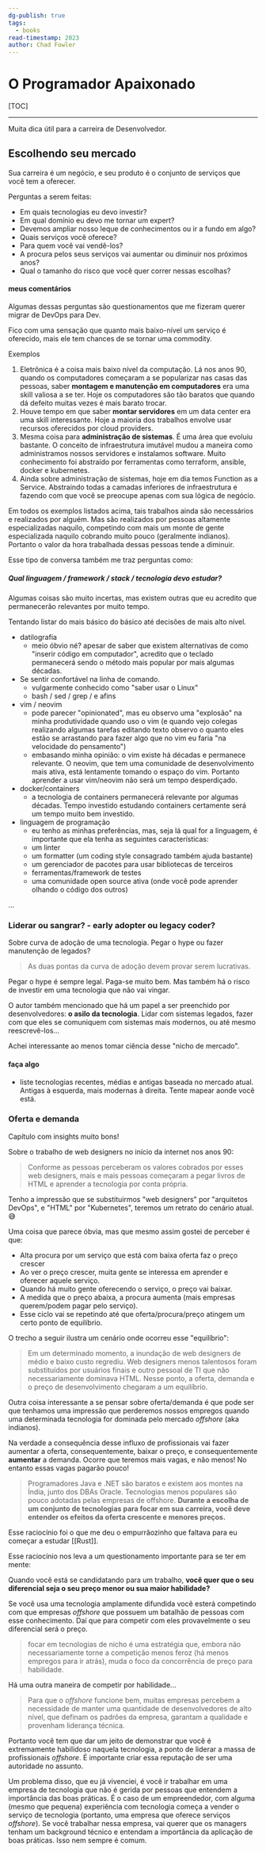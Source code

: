 ```yaml
---
dg-publish: true
tags:
  - books
read-timestamp: 2023
author: Chad Fowler
---
```


# O Programador Apaixonado

[TOC]

---

Muita dica útil para a carreira de Desenvolvedor.

## Escolhendo seu mercado

Sua carreira é um negócio, e seu produto é o conjunto de serviços que você tem a oferecer.

Perguntas a serem feitas:

- Em quais tecnologias eu devo investir?
- Em qual domínio eu devo me tornar um expert?
- Devemos ampliar nosso leque de conhecimentos ou ir a fundo em algo?
- Quais serviços você oferece?
- Para quem você vai vendê-los?
- A procura pelos seus serviços vai aumentar ou diminuir nos próximos anos?
- Qual o tamanho do risco que você quer correr nessas escolhas?

#### meus comentários

Algumas dessas perguntas são questionamentos que me fizeram querer migrar de DevOps para Dev.

Fico com uma sensação que quanto mais baixo-nível um serviço é oferecido, mais ele tem chances de se tornar uma commodity.

Exemplos

1. Eletrônica é a coisa mais baixo nível da computação. Lá nos anos 90, quando os computadores começaram a se popularizar nas casas das pessoas, saber **montagem e manutenção em computadores** era uma skill valiosa a se ter. Hoje os computadores são tão baratos que quando dá defeito muitas vezes é mais barato trocar.
2. Houve tempo em que saber **montar servidores** em um data center era uma skill interessante. Hoje a maioria dos trabalhos envolve usar recursos oferecidos por cloud providers.
3. Mesma coisa para **administração de sistemas**. É uma área que evoluiu bastante. O conceito de infraestrutura imutável mudou a maneira como administramos nossos servidores e instalamos software. Muito conhecimento foi abstraído por ferramentas como terraform, ansible, docker e kubernetes.
4. Ainda sobre administração de sistemas, hoje em dia temos Function as a Service. Abstraindo todas a camadas inferiores de infraestrutura e fazendo com que você se preocupe apenas com sua lógica de negócio.

Em todos os exemplos listados acima, tais trabalhos ainda são necessários e realizados por alguém. Mas são realizados por pessoas altamente especializadas naquilo, competindo com mais um monte de gente especializada naquilo cobrando muito pouco (geralmente indianos). Portanto o valor da hora trabalhada dessas pessoas tende a diminuir.

Esse tipo de conversa também me traz perguntas como:

##### Qual linguagem / framework / stack / tecnologia devo estudar?

Algumas coisas são muito incertas, mas existem outras que eu acredito que permanecerão relevantes por muito tempo.

Tentando listar do mais básico do básico até decisões de mais alto nível.

- datilografia
    - meio óbvio né? apesar de saber que existem alternativas de como "inserir código em computador", acredito que o teclado permanecerá sendo o método mais popular por mais algumas décadas.
- Se sentir confortável na linha de comando.
    - vulgarmente conhecido como "saber usar o Linux"
    - bash / sed / grep / e afins
- vim / neovim
    - pode parecer "opinionated", mas eu observo uma "explosão" na minha produtividade quando uso o vim (e quando vejo colegas realizando algumas tarefas editando texto observo o quanto eles estão se arrastando para fazer algo que no vim eu faria "na velocidade do pensamento")
    - embasando minha opinião: o vim existe há décadas e permanece relevante. O neovim, que tem uma comunidade de desenvolvimento mais ativa, está lentamente tomando o espaço do vim. Portanto aprender a usar vim/neovim não será um tempo desperdiçado.
- docker/containers
    - a tecnologia de containers permanecerá relevante por algumas décadas. Tempo investido estudando containers certamente será um tempo muito bem investido.
- linguagem de programação
    - eu tenho as minhas preferências, mas, seja lá qual for a linguagem, é importante que ela tenha as seguintes características:
    - um linter
    - um formatter (um coding style consagrado também ajuda bastante)
    - um gerenciador de pacotes para usar bibliotecas de terceiros
    - ferramentas/framework de testes
    - uma comunidade open source ativa (onde você pode aprender olhando o código dos outros)

...


### Liderar ou sangrar? - early adopter ou legacy coder?

Sobre curva de adoção de uma tecnologia. Pegar o hype ou fazer manutenção de legados?

> As duas pontas da curva de adoção devem provar serem lucrativas.

Pegar o hype é sempre legal. Paga-se muito bem. Mas também há o risco de investir em uma tecnologia que não vai vingar.

O autor também mencionado que há um papel a ser preenchido por desenvolvedores: **o asilo da tecnologia**. Lidar com sistemas legados, fazer com que eles se comuniquem com sistemas mais modernos, ou até mesmo reescrevê-los...

Achei interessante ao menos tomar ciência desse "nicho de mercado".


#### faça algo

- liste tecnologias recentes, médias e antigas baseada no mercado atual. Antigas à esquerda, mais modernas à direita. Tente mapear aonde você está.


### Oferta e demanda

Capítulo com insights muito bons!

Sobre o trabalho de web designers no início da internet nos anos 90:

> Conforme as pessoas perceberam os valores cobrados por esses web designers, mais e mais pessoas começaram a pegar livros de HTML e aprender a tecnologia por conta própria.

Tenho a impressão que se substituirmos "web designers" por "arquitetos DevOps", e "HTML" por "Kubernetes", teremos um retrato do cenário atual. 😅

Uma coisa que parece óbvia, mas que mesmo assim gostei de perceber é que:

- Alta procura por um serviço que está com baixa oferta faz o preço crescer
- Ao ver o preço crescer, muita gente se interessa em aprender e oferecer aquele serviço.
- Quando há muito gente oferecendo o serviço, o preço vai baixar.
- A medida que o preço abaixa, a procura aumenta (mais empresas querem/podem pagar pelo serviço).
- Esse ciclo vai se repetindo até que oferta/procura/preço atingem um certo ponto de equilíbrio.

O trecho a seguir ilustra um cenário onde ocorreu esse "equilíbrio":

> Em um determinado momento, a inundação de web designers de médio e baixo custo regrediu. Web designers menos talentosos foram substituídos por usuários finais e outro pessoal de TI que não necessariamente dominava HTML. Nesse ponto, a oferta, demanda e o preço de desenvolvimento chegaram a um equilíbrio.


Outra coisa interessante a se pensar sobre oferta/demanda é que pode ser que tenhamos uma impressão que perderemos nossos empregos quando uma determinada tecnologia for dominada pelo mercado *offshore* (aka indianos).

Na verdade a consequência desse influxo de profissionais vai fazer aumentar a oferta, consequentemente, baixar o preço, e consequentemente **aumentar** a demanda. Ocorre que teremos mais vagas, e não menos! No entanto essas vagas pagarão pouco!

> Programadores Java e .NET são baratos e existem aos montes na Índia, junto dos DBAs Oracle. Tecnologias menos populares são pouco adotadas pelas empresas de offshore. **Durante a escolha de um conjunto de tecnologias para focar em sua carreira, você deve entender os efeitos da oferta crescente e menores preços.**

Esse raciocínio foi o que me deu o empurrãozinho que faltava para eu começar a estudar [[Rust]].

Esse raciocínio nos leva a um questionamento importante para se ter em mente:

Quando você está se candidatando para um trabalho, **você quer que o seu diferencial seja o seu preço menor ou sua maior habilidade?**

Se você usa uma tecnologia amplamente difundida você esterá competindo com que empresas *offshore* que possuem um batalhão de pessoas com esse conhecimento. Daí que para competir com eles provavelmente o seu diferencial será o preço.

> focar em tecnologias de nicho é uma estratégia que, embora não necessariamente torne a competição menos feroz (há menos empregos para ir atrás), muda o foco da concorrência de preço para habilidade.

Há uma outra maneira de competir por habilidade...

> Para que o *offshore* funcione bem, muitas empresas percebem a necessidade de manter uma quantidade de desenvolvedores de alto nível, que definam os padrões da empresa, garantam a qualidade e provenham liderança técnica.

Portanto você tem que dar um jeito de demonstrar que você é extremamente habilidoso naquela tecnologia, a ponto de liderar a massa de profissionais *offshore*. É importante criar essa reputação de ser uma autoridade no assunto.

Um problema disso, que eu já vivenciei, é você ir trabalhar em uma empresa de tecnologia que não é gerida por pessoas que entendem a importância das boas práticas. É o caso de um empreendedor, com alguma (mesmo que pequena) experiência com tecnologia começa a vender o serviço de tecnologia (portanto, uma empresa que oferece serviços *offshore*). Se você trabalhar nessa empresa, vai querer que os managers tenham um background técnico e entendam a importância da aplicação de boas práticas. Isso nem sempre é comum.

